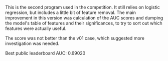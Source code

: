 This is the second program used in the competition.  It still relies on logistic regression, but includes a little bit of feature removal.  The main improvement in this version was calculation of the AUC scores and dumping the model's table of features and their significances, to try to sort out which features were actually useful.

The score was not better than the v01 case, which suggested more investigation was needed.

Best public leaderboard AUC: 0.69020
